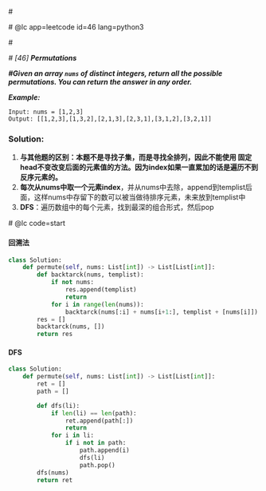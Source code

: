 \#

\# @lc app=leetcode id=46 lang=python3

\#

*\# [46] **Permutations***

***\#Given an array `nums` of distinct integers, return all the possible permutations. You can return the answer in any order.***

***Example:***

```
Input: nums = [1,2,3]
Output: [[1,2,3],[1,3,2],[2,1,3],[2,3,1],[3,1,2],[3,2,1]]
```

### Solution:

1. **与其他题的区别：本题不是寻找子集，而是寻找全排列，因此不能使用 固定head不变改变后面的元素值的方法。因为index如果一直累加的话是遍历不到反序元素的。**
2. **每次从nums中取一个元素index**，并从nums中去除，append到templist后面，这样nums中存留下的数可以被当做待排序元素，未来放到templist中
3. **DFS**：遍历数组中的每个元素，找到最深的组合形式，然后pop

\# @lc code=start

#### 回溯法

```python
class Solution:
    def permute(self, nums: List[int]) -> List[List[int]]:
        def backtarck(nums, templist):
            if not nums:
                res.append(templist)
                return
            for i in range(len(nums)):
                backtarck(nums[:i] + nums[i+1:], templist + [nums[i]])
        res = []
        backtarck(nums, [])
        return res
```

#### DFS

```python
class Solution:
    def permute(self, nums: List[int]) -> List[List[int]]:
        ret = []
        path = []

        def dfs(li):
            if len(li) == len(path):
                ret.append(path[:])
                return
            for i in li:
                if i not in path:
                    path.append(i)
                    dfs(li)
                    path.pop()
        dfs(nums)
        return ret
```

